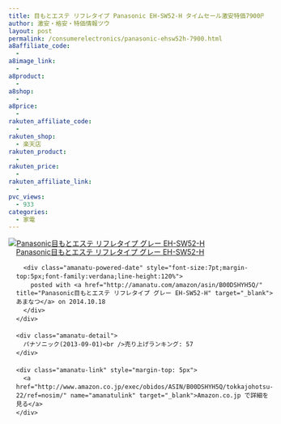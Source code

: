 ```yaml
---
title: 目もとエステ リフレタイプ Panasonic EH-SW52-H タイムセール激安特価7900円台！送料無料！
author: 激安・格安・特価情報ツウ
layout: post
permalink: /consumerelectronics/panasonic-ehsw52h-7900.html
a8affiliate_code:
  - 
a8image_link:
  - 
a8product:
  - 
a8shop:
  - 
a8price:
  - 
rakuten_affiliate_code:
  - 
rakuten_shop:
  - 楽天店
rakuten_product:
  - 
rakuten_price:
  - 
rakuten_affiliate_link:
  - 
pvc_views:
  - 933
categories:
  - 家電
---
```

<div class="amanatu-box" style="margin-bottom:0px;">
  <div class="amanatu-image" style="float:left;">
    <a href="http://www.amazon.co.jp/exec/obidos/ASIN/B00DSHYH5Q/tokkajohotsu-22/ref=nosim/" name="amanatulink" target="_blank"><img src="http://i1.wp.com/ecx.images-amazon.com/images/I/21yvpoYWiNL._SL160_.jpg?w=546" alt="Panasonic目もとエステ リフレタイプ グレー EH-SW52-H" style="border: none;" data-recalc-dims="1" /></a>
  </div>
  
  <div class="amanatu-info" style="float:left;margin-left:15px;line-height:120%">
    <div class="amanatu-name" style="margin-bottom:10px;line-height:120%">
      <a href="http://www.amazon.co.jp/exec/obidos/ASIN/B00DSHYH5Q/tokkajohotsu-22/ref=nosim/" name="amanatulink" target="_blank">Panasonic目もとエステ リフレタイプ グレー EH-SW52-H</a> 
      
      <div class="amanatu-powered-date" style="font-size:7pt;margin-top:5px;font-family:verdana;line-height:120%">
        posted with <a href="http://amanatu.com/amazon/asin/B00DSHYH5Q/" title="Panasonic目もとエステ リフレタイプ グレー EH-SW52-H" target="_blank">あまなつ</a> on 2014.10.18
      </div>
    </div>
    
    <div class="amanatu-detail">
      パナソニック(2013-09-01)<br />売り上げランキング: 57
    </div>
    
    <div class="amanatu-link" style="margin-top: 5px">
      <a href="http://www.amazon.co.jp/exec/obidos/ASIN/B00DSHYH5Q/tokkajohotsu-22/ref=nosim/" name="amanatulink" target="_blank">Amazon.co.jp で詳細を見る</a>
    </div>
  </div>
  
  <div class="amanatu-footer" style="clear: left">
  </div>
</div>